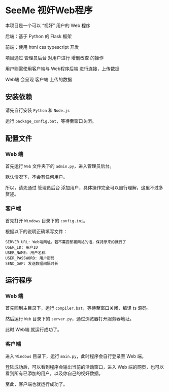 # SeeMe 视奸Web程序
本项目是一个可以 “视奸” 用户的 Web 程序

后端：基于 Python 的 Flask 框架

前端：使用 html css typescript 开发

项目通过 管理员后台 对用户进行 增删改查 的操作

用户则需使用客户端与 Web程序后端 进行连接，上传数据

Web端 会呈现 客户端 上传的数据

## 安装依赖
请先自行安装 `Python` 和 `Node.js`

运行 `package_config.bat`，等待至窗口关闭。

## 配置文件

### Web 端
首先运行 `Web` 文件夹下的 `admin.py`，进入管理员后台。

默认情况下，不会有任何用户。

所以，请先通过 管理员后台 添加用户，具体操作完全可以自行理解，这里不过多赘述。

### 客户端
首先打开 `Windows` 目录下的 `config.ini`。

根据以下的说明正确填写文件：

```
SERVER_URL: Web端网址，若不需要部署网站的话，保持原来的就行了
USER_ID: 用户ID
USER_NAME: 用户名称
USER_PASSWORD: 用户密码
SEND_GAP: 发送数据间隔时长
```

## 运行程序

### Web 端
首先回到主目录下，运行 `compiler.bat`，等待至窗口关闭，编译 ts 源码。

然后运行 `Web` 目录下的 `server.py`，通过浏览器打开服务器地址。

此时 Web端 就运行成功了。

### 客户端
进入 `Windows` 目录下，运行 `main.py`，此时程序会自行登录至 Web 端。

登陆成功后，可以看到程序会输出当前的活动窗口，进入 Web 端的网页，也可以看到所有已添加的用户，以及你自己的视奸数据。

至此，客户端也就运行成功了。

